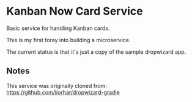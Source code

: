# Kanban Now Card Service

Basic service for handling Kanban cards.

This is my first foray into building a microservice.

The current status is that it's just a copy of the sample dropwizard app.


## Notes

This service was originally cloned from: https://github.com/liorhar/dropwizard-gradle
